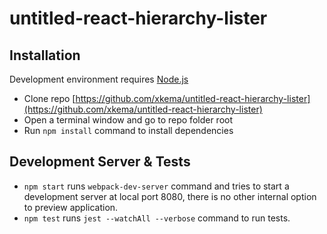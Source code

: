 # untitled-react-hierarchy-lister

## Installation

Development environment requires [Node.js](https://nodejs.org)

- Clone repo [https://github.com/xkema/untitled-react-hierarchy-lister](https://github.com/xkema/untitled-react-hierarchy-lister)
- Open a terminal window and go to repo folder root
- Run `npm install` command to install dependencies

## Development Server & Tests

- `npm start` runs `webpack-dev-server` command and tries to start a development server at local port 8080, there is no other internal option to preview application.
- `npm test` runs `jest --watchAll --verbose` command to run tests.